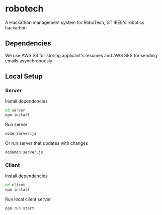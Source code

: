 # robotech
A Hackathon management system for RoboTech, GT IEEE's robotics hackathon

## Dependencies
We use AWS S3 for storing applicant's resumes and AWS SES for sending emails asynchronously

## Local Setup
### Server
Install dependencies
```bash
cd server
npm install
```
Run server
```bash
node server.js
```
Or run server that updates with changes
```bash
nodemon server.js
```

### Client
Install dependencies
```bash
cd client
npm install
```
Run local client server
```bash
npm run start
```


